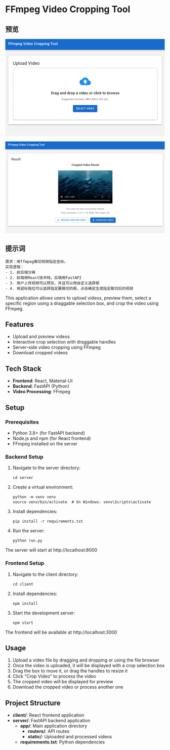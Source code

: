 # FFmpeg Video Cropping Tool

## 预览

![upload](assets/upload.jpg)

![clip](assets/clip.jpg)

## 提示词

```prompt
需求：用ffmpeg裁切视频指定坐标。
实现逻辑：
- 1. 前后端分离
- 2. 前端用React技术栈，后端用FastAPI
- 3. 用户上传视频可以预览，并且可以用自定义选择框
- 4. 用鼠标拖拉可以选择指定要裁切的框，点击确定生成指定裁切后的视频
```

This application allows users to upload videos, preview them, select a specific region using a draggable selection box, and crop the video using FFmpeg.

## Features

- Upload and preview videos
- Interactive crop selection with draggable handles
- Server-side video cropping using FFmpeg
- Download cropped videos

## Tech Stack

- **Frontend**: React, Material-UI
- **Backend**: FastAPI (Python)
- **Video Processing**: FFmpeg

## Setup

### Prerequisites

- Python 3.8+ (for FastAPI backend)
- Node.js and npm (for React frontend)
- FFmpeg installed on the server

### Backend Setup

1. Navigate to the server directory:

   ```
   cd server
   ```

2. Create a virtual environment:

   ```
   python -m venv venv
   source venv/bin/activate  # On Windows: venv\Scripts\activate
   ```

3. Install dependencies:

   ```
   pip install -r requirements.txt
   ```

4. Run the server:
   ```
   python run.py
   ```

The server will start at http://localhost:8000

### Frontend Setup

1. Navigate to the client directory:

   ```
   cd client
   ```

2. Install dependencies:

   ```
   npm install
   ```

3. Start the development server:
   ```
   npm start
   ```

The frontend will be available at http://localhost:3000

## Usage

1. Upload a video file by dragging and dropping or using the file browser
2. Once the video is uploaded, it will be displayed with a crop selection box
3. Drag the box to move it, or drag the handles to resize it
4. Click "Crop Video" to process the video
5. The cropped video will be displayed for preview
6. Download the cropped video or process another one

## Project Structure

- **client/**: React frontend application
- **server/**: FastAPI backend application
  - **app/**: Main application directory
    - **routers/**: API routes
    - **static/**: Uploaded and processed videos
  - **requirements.txt**: Python dependencies
